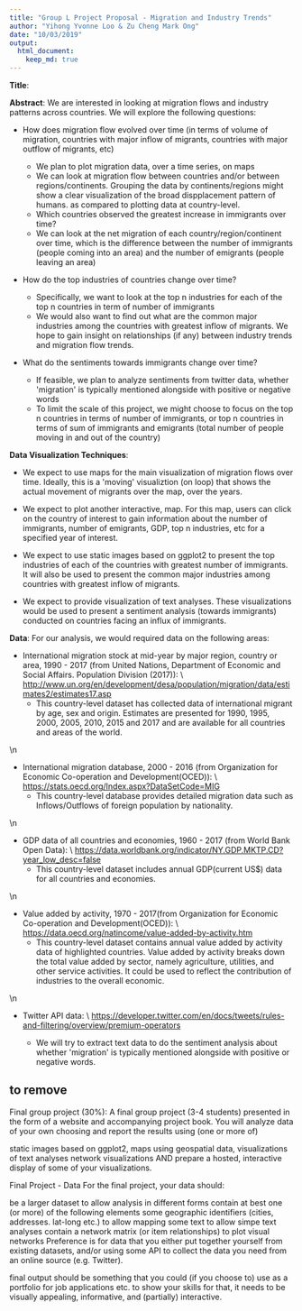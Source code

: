 ```yaml
---
title: "Group L Project Proposal - Migration and Industry Trends"
author: "Yihong Yvonne Loo & Zu Cheng Mark Ong"
date: "10/03/2019"
output: 
  html_document:
    keep_md: true
---
```




**Title**: 

**Abstract**: We are interested in looking at migration flows and industry patterns across countries. We will explore the following questions:

- How does migration flow evolved over time (in terms of volume of migration, countries with major inflow of migrants, countries with major outflow of migrants,  etc)
  - We plan to plot migration data, over a time series, on maps
  - We can look at migration flow between countries and/or between regions/continents. Grouping the data by continents/regions might show a clear visualization of the broad dispplacement pattern of humans. as compared to plotting data at country-level.
  - Which countries observed the greatest increase in immigrants over time?
  - We can look at the net migration of each country/region/continent over time, which is the difference between the number of immigrants (people coming into an area) and the number of emigrants (people leaving an area) 

- How do the top industries of countries change over time?
  - Specifically, we want to look at the top n industries for each of the top n countries in term of number of immigrants
  - We would also want to find out what are the common major industries among the countries with greatest inflow of migrants. We hope to gain insight on relationships (if any) between industry trends and migration flow trends. 
  
- What do the sentiments towards immigrants change over time?
  - If feasible, we plan to analyze sentiments from twitter data, whether 'migration' is typically mentioned alongside with positive or negative words
  - To limit the scale of this project, we might choose to focus on the top n countries in terms of number of immigrants, or top n countries in terms of sum of immigrants and emigrants (total number of people moving in and out of the country)

**Data Visualization Techniques**: 

- We expect to use maps for the main visualization of migration flows over time. Ideally, this is a 'moving' visualiztion (on loop) that shows the actual movement of migrants over the map, over the years.  

- We expect to plot another interactive, map. For this map, users can click on the country of interest to gain information about the number of immigrants, number of emigrants, GDP, top n industries, etc for a specified year of interest.

- We expect to use static images based on ggplot2 to present the top industries of each of  the countries with greatest number of immigrants. It will also be used to present the common major industries among countries with greatest inflow of migrants. 

- We expect to provide visualization of text analyses. These visualizations would be used to present a sentiment analysis (towards immigrants) conducted on countries facing an influx of immigrants. 

**Data**: For our analysis, we would required data on the following areas:

- International migration stock at mid-year by major region, country or area, 1990 - 2017 (from United Nations, Department of Economic and Social Affairs. Population Division (2017)):
\ http://www.un.org/en/development/desa/population/migration/data/estimates2/estimates17.asp
  - This country-level dataset has collected data of international migrant by age, sex and origin. Estimates are presented for 1990, 1995, 2000, 2005, 2010, 2015 and 2017 and are available for all countries and areas of the world. 

\n
- International migration database, 2000 - 2016 (from Organization for Economic Co-operation and Development(OCED)):
\ https://stats.oecd.org/Index.aspx?DataSetCode=MIG
  - This country-level database provides detailed migration data such as Inflows/Outflows of foreign population by nationality.

\n
- GDP data of all countries and economies, 1960 - 2017 (from World Bank Open Data):
\ https://data.worldbank.org/indicator/NY.GDP.MKTP.CD?year_low_desc=false
  - This country-level dataset includes annual GDP(current US$) data for all countries and economies.

\n
- Value added by activity, 1970 - 2017(from Organization for Economic Co-operation and Development(OCED)):
\ https://data.oecd.org/natincome/value-added-by-activity.htm
  - This country-level dataset contains annual value added by activity data of highlighted countries. Value added by activity breaks down the total value added by sector, namely agriculture, utilities, and other service activities. It could be used to reflect the contribution of industries to the overall economic. 

\n
- Twitter API data:
\ https://developer.twitter.com/en/docs/tweets/rules-and-filtering/overview/premium-operators

  - We will try to extract text data to do the sentiment analysis about whether 'migration' is typically mentioned alongside with positive or negative words.

## to remove

Final group project (30%): A final group project (3-4 students) presented in the form of a website and accompanying project book. You will analyze data of your own choosing and report the results using (one or more of)

static images based on ggplot2,
maps using geospatial data,
visualizations of text analyses
network visualizations
AND
prepare a hosted, interactive display of some of your visualizations.

Final Project - Data
For the final project, your data should:

be a larger dataset to allow analysis in different forms
contain at best one (or more) of the following elements
some geographic identifiers (cities, addresses. lat-long etc.) to allow mapping
some text to allow simpe text analyses
contain a network matrix (or item relationships) to plot visual networks
Preference is for data that you either
put together yourself from existing datasets,
and/or using some API to collect the data you
need from an online source (e.g. Twitter).

final output should be something that you could (if you choose to) use as a portfolio for job applications etc. to show your skills
for that, it needs to be visually appealing, informative, and (partially) interactive.
